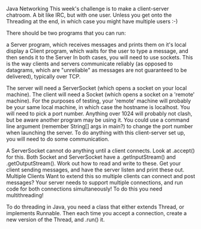 Java Networking
This week's challenge is to make a client-server chatroom. A bit like IRC, but with one user. Unless you get onto the Threading at the end, in which case you might have multiple users :-)

There should be two programs that you can run:

a Server program, which receives messages and prints them on it's local display
a Client program, which waits for the user to type a message, and then sends it to the Server
In both cases, you will need to use sockets. This is the way clients and servers communicate reliably (as opposed to datagrams, which are "unreliable" as messages are not guaranteed to be delivered), typically over TCP.

The server will need a ServerSocket (which opens a socket on your local machine).
The client will need a Socket (which opens a socket on a 'remote' machine).
For the purposes of testing, your 'remote' machine will probably be your same local machine, in which case the hostname is localhost.
You will need to pick a port number. Anything over 1024 will probably not clash, but be aware another program may be using it. You could use a command line argument (remember String[] args in main?) to change the port number when launching the server.
To do anything with this client-server set up, you will need to do some communication.

A ServerSocket cannot do anything until a client connects. Look at .accept() for this.
Both Socket and ServerSocket have a .getInputStream() and .getOutputStream(). Work out how to read and write to these.
Get your client sending messages, and have the server listen and print these out.
Multiple Clients
Want to extend this so multiple clients can connect and post messages? Your server needs to support multiple connections, and run code for both connections simultaneously! To do this you need multithreading!

To do threading in Java, you need a class that either extends Thread, or implements Runnable.
Then each time you accept a connection, create a new version of the Thread, and .run() it.
